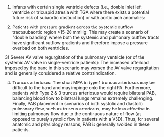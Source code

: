 1) Infants with certain single ventricle defects (i.e., double inlet left ventricle or tricuspid atresia with TGA where there exists a potential future risk of subaortic obstruction) or with aortic arch anomalies:

2) Patients with pressure gradient across the systemic outflow tract/subaortic region >15-20 mmHg: This may create a scenario of "double banding" where both the systemic and pulmonary outflow tracts have significant outflow gradients and therefore impose a pressure overload on both ventricles.

3) Severe AV valve regurgitation of the pulmonary ventricle (or of the systemic AV valve in single-ventricle patients): The increased afterload imposed by the band in this scenario may worsen the AV valve regurgitation and is generally considered a relative contraindication.

4) Truncus arteriosus: The short MPA in type 1 truncus arteriosus may be difficult to the band and may impinge onto the right PA. Furthermore, patients with Type 2 & 3 truncus arteriosus would require bilateral PAB, balancing blood flow to bilateral lungs remains extremely challenging. Finally, PAB placement in scenarios of both systolic and diastolic pulmonary flow, such as truncus arteriosus, may be less effective in limiting pulmonary flow due to the continuous nature of flow (as opposed to purely systolic flow in patients with a VSD). Thus, for several anatomic and physiology reasons, PAB is generally avoided in these patients.